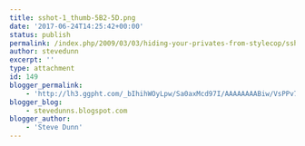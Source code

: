 ```yaml
---
title: sshot-1_thumb-5B2-5D.png
date: '2017-06-24T14:25:42+00:00'
status: publish
permalink: /index.php/2009/03/03/hiding-your-privates-from-stylecop/sshot-1_thumb-5b2-5d-png
author: stevedunn
excerpt: ''
type: attachment
id: 149
blogger_permalink:
    - 'http://lh3.ggpht.com/_bIhihWOyLpw/Sa0axMcd97I/AAAAAAAABiw/VsPPv7fowpo/sshot-1_thumb%5B2%5D.png'
blogger_blog:
    - stevedunns.blogspot.com
blogger_author:
    - 'Steve Dunn'
---
```

<!DOCTYPE html PUBLIC "-//W3C//DTD HTML 4.0 Transitional//EN" "http://www.w3.org/TR/REC-html40/loose.dtd">
<?xml encoding="UTF-8">

